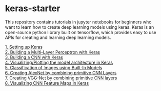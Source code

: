 # keras-starter
This repository contains tutorials in jupyter notebooks for beginners who want to learn how to create deep learning models using keras. Keras is an open-source python library built on tensorflow, which provides easy to use APIs for creating and learning deep learning models.

[1. Setting up Keras](https://github.com/visionatseecs/keras-starter/blob/main/keras_setup.ipynb) <br>
[2. Building a Multi-Layer Perceptron with Keras](https://github.com/visionatseecs/keras-starter/blob/main/keras_intro_mlp.ipynb) <br>
[3. Building a CNN with Keras](https://github.com/visionatseecs/keras-starter/blob/main/keras_intro_cnn.ipynb) <br>
[4. Visualizing/Plotting the model architecture in Keras](https://github.com/visionatseecs/keras-starter/blob/main/keras_model_plot.ipynb)<br>
[5. Classification of Images using Built-In Models](https://github.com/visionatseecs/keras-starter/blob/main/keras_inbuilt_classification.ipynb) <br>
[6. Creating AlexNet by combining primitive CNN Layers](https://github.com/visionatseecs/keras-starter/blob/main/keras_alexnet.ipynb) <br>
[7. Creating VGG-Net by combining primitive CNN layers](https://github.com/visionatseecs/keras-starter/blob/main/keras_vgg.ipynb) <br>
[8. Visualizing CNN Feature Maps in Keras](https://github.com/visionatseecs/keras-starter/blob/main/keras_visualize_feature_maps.ipynb)<br>
